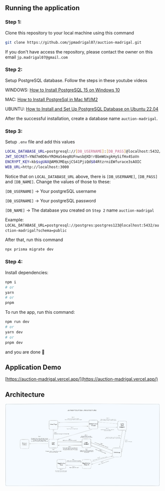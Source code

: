 ## Running the application

### Step 1:

Clone this repository to your local machine using this command

```bash
git clone https://github.com/jpmadrigal07/auction-madrigal.git
```

If you don't have access the repository, please contact the owner on this email `jp.madrigal07@gmail.com`

### Step 2:

Setup PostgreSQL database. Follow the steps in these youtube videos

WINDOWS: [How to Install PostgreSQL 15 on Windows 10](https://www.youtube.com/watch?v=0n41UTkOBb0)

MAC: [How to Install PostgreSql in Mac M1/M2](https://www.youtube.com/watch?v=fwPR-PCY0h8)

UBUNTU: [How to Install and Set Up PostgreSQL Database on Ubuntu 22.04](https://www.youtube.com/watch?v=Dvhz2mHgNdg)

After the successful installation, create a database name `auction-madrigal`.

### Step 3:

Setup `.env` file and add this values

```bash
LOCAL_DATABASE_URL=postgresql://[DB_USERNAME]:[DB_PASS]@localhost:5432/[DB_NAME]?schema=public
JWT_SECRET=YNd7m0D6vYROHaS4eq0UFnwsb@XD!rBbmWUxgkHySifHx4SaVn
ENCRYPT_KEY=kb$sgUAX@AM9JMEqsjCS41PjiQd$84RtzrniEWfurace3sAOIC
WEB_URL=http://localhost:3000
```

Notice that on `LOCAL_DATABASE_URL` above, there is `[DB_USERNAME]`, `[DB_PASS]` and `[DB_NAME]`. Change the values of those to these:

`[DB_USERNAME]` -> Your postgreSQL username

`[DB_USERNAME]` -> Your postgreSQL password

`[DB_NAME]` -> The database you created on `Step 2` name `auction-madrigal`

Example: `LOCAL_DATABASE_URL=postgresql://postgres:postgres123@localhost:5432/auction-madrigal?schema=public`

After that, run this command

```bash
npx prisma migrate dev
```

### Step 4:

Install dependencies:

```bash
npm i
# or
yarn
# or
pnpm
```

To run the app, run this command:

```bash
npm run dev
# or
yarn dev
# or
pnpm dev
```
and you are done 🎉

## Application Demo

[https://auction-madrigal.vercel.app/](https://auction-madrigal.vercel.app/)

## Architecture

![Image Link](/public/AuthenticationArchitecture.png)  

